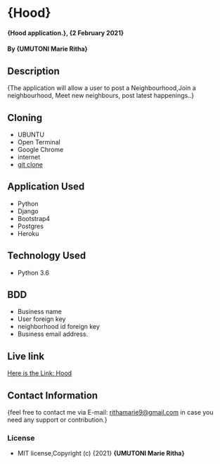 # {Hood}

#### {Hood application.}, {2 February 2021}
#### By **{UMUTONI Marie Ritha}**

## Description

{The application will allow a user to post a Neighbourhood,Join a neighbourhood, Meet new neighbours, post latest happenings..}

## Cloning

* UBUNTU
* Open Terminal
* Google Chrome
* internet
* [git clone](https://github.com/UMUTONIRitha/Hood.git)

## Application Used

* Python
* Django
* Bootstrap4
* Postgres
* Heroku

## Technology Used

* Python 3.6

## BDD

* Business name
* User foreign key
* neighborhood id foreign key
* Business email address.

## Live link 

[Here is the Link: Hood](https://rithahood.herokuapp.com/ "hood")

## Contact Information

{feel free to contact me via E-mail: rithamarie9@gmail.com in case you need any support or contribution.}

### License

* MIT license,Copyright (c) {2021} **{UMUTONI Marie Ritha}**